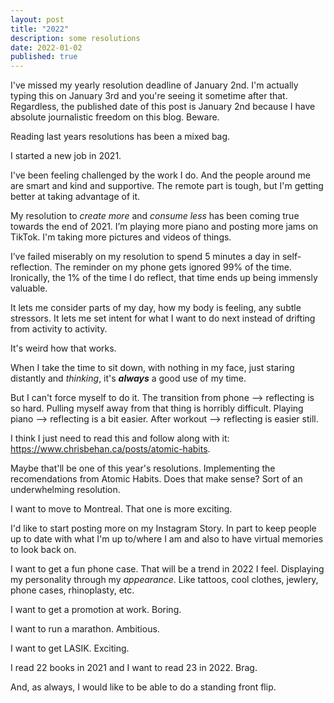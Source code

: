 ```yaml
---
layout: post
title: "2022"
description: some resolutions
date: 2022-01-02
published: true
---
```


I've missed my yearly resolution deadline of January 2nd. I'm actually typing this on January 3rd and you're seeing it sometime after that. Regardless, the published date of this post is January 2nd because I have absolute journalistic freedom on this blog. Beware.

Reading last years resolutions has been a mixed bag.

I started a new job in 2021. 

I've been feeling challenged by the work I do. And the people around me are smart and kind and supportive. The remote part is tough, but I'm getting better at taking advantage of it.

My resolution to *create more* and *consume less* has been coming true towards the end of 2021. I’m playing more piano and posting more jams on TikTok. I'm taking more pictures and videos of things.

I’ve failed miserably on my resolution to spend 5 minutes a day in self-reflection. The reminder on my phone gets ignored 99% of the time. Ironically, the 1% of the time I do reflect, that time ends up being immensly valuable.

It lets me consider parts of my day, how my body is feeling, any subtle stressors. It lets me set intent for what I want to do next instead of drifting from activity to activity.

It's weird how that works. 

When I take the time to sit down, with nothing in my face, just staring distantly and *thinking*, it's ***always*** a good use of my time.

But I can't force myself to do it. The transition from phone --> reflecting is so hard. Pulling myself away from that thing is horribly difficult. Playing piano --> reflecting is a bit easier. After workout --> reflecting is easier still.

I think I just need to read this and follow along with it: https://www.chrisbehan.ca/posts/atomic-habits.

Maybe that'll be one of this year's resolutions. Implementing the recomendations from Atomic Habits. Does that make sense? Sort of an underwhelming resolution.

I want to move to Montreal. That one is more exciting.

I'd like to start posting more on my Instagram Story. In part to keep people up to date with what I'm up to/where I am and also to have virtual memories to look back on. 

I want to get a fun phone case. That will be a trend in 2022 I feel. Displaying my personality through my *appearance*. Like tattoos, cool clothes, jewlery, phone cases, rhinoplasty, etc.

I want to get a promotion at work. Boring.

I want to run a marathon. Ambitious.

I want to get LASIK. Exciting.

I read 22 books in 2021 and I want to read 23 in 2022. Brag.

And, as always, I would like to be able to do a standing front flip.